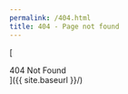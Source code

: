 ```yaml
---
permalink: /404.html
title: 404 - Page not found
---
```

[<div id="404">404 Not Found</div>]({{ site.baseurl }}/)

